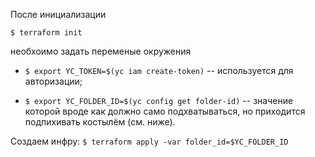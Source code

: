 После инициализации

`$ terraform init`

необхоимо задать переменые окружения
 - `$ export YC_TOKEN=$(yc iam create-token)` -- используется для авторизации;

- `$ export YC_FOLDER_ID=$(yc config get folder-id)` -- значение которой вроде как должно само подхватываться, но приходится подпихивать костылём (см. ниже).

Создаем инфру:
`$ terraform apply -var folder_id=$YC_FOLDER_ID`
